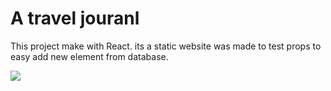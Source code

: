 # A travel jouranl

This project make with React. 
its a static website was made to test props to easy add new element from database.

<img src="https://github.com/Goblo7/travel-journal/blob/master/public/images/img.png">
